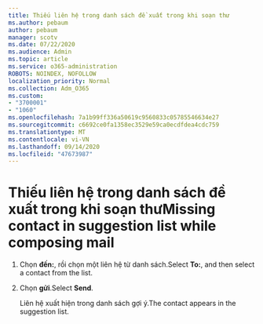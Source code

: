 ```yaml
---
title: Thiếu liên hệ trong danh sách đề xuất trong khi soạn thư
ms.author: pebaum
author: pebaum
manager: scotv
ms.date: 07/22/2020
ms.audience: Admin
ms.topic: article
ms.service: o365-administration
ROBOTS: NOINDEX, NOFOLLOW
localization_priority: Normal
ms.collection: Adm_O365
ms.custom:
- "3700001"
- "1060"
ms.openlocfilehash: 7a1b99ff336a50619c9560833c05785546634e27
ms.sourcegitcommit: c6692ce0fa1358ec3529e59ca0ecdfdea4cdc759
ms.translationtype: MT
ms.contentlocale: vi-VN
ms.lasthandoff: 09/14/2020
ms.locfileid: "47673987"
---
```

# <a name="missing-contact-in-suggestion-list-while-composing-mail"></a><span data-ttu-id="f0747-102">Thiếu liên hệ trong danh sách đề xuất trong khi soạn thư</span><span class="sxs-lookup"><span data-stu-id="f0747-102">Missing contact in suggestion list while composing mail</span></span>

1. <span data-ttu-id="f0747-103">Chọn **đến:**, rồi chọn một liên hệ từ danh sách.</span><span class="sxs-lookup"><span data-stu-id="f0747-103">Select **To:**, and then select a contact from the list.</span></span>
2. <span data-ttu-id="f0747-104">Chọn **gửi**.</span><span class="sxs-lookup"><span data-stu-id="f0747-104">Select **Send**.</span></span>

    <span data-ttu-id="f0747-105">Liên hệ xuất hiện trong danh sách gợi ý.</span><span class="sxs-lookup"><span data-stu-id="f0747-105">The contact appears in the suggestion list.</span></span>
